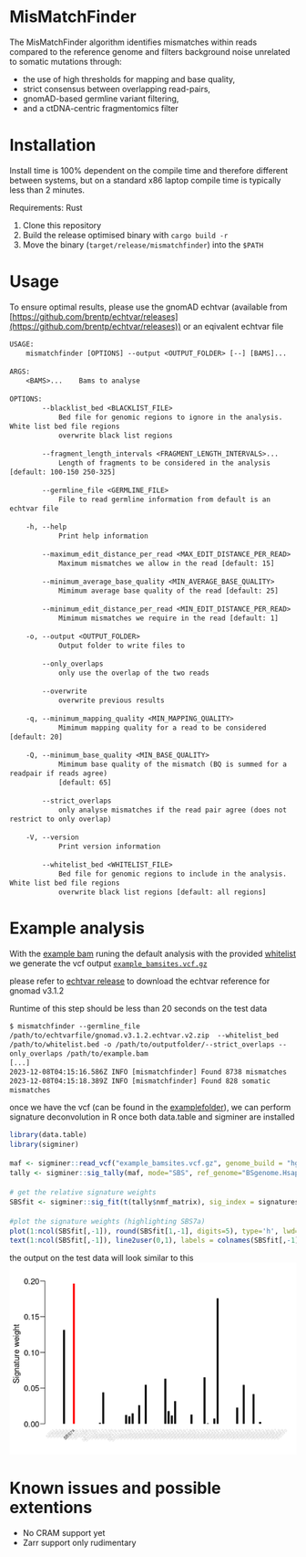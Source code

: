 # MisMatchFinder
The MisMatchFinder algorithm identifies mismatches within reads compared to the reference genome and filters background noise unrelated to somatic mutations through:
 * the use of high thresholds for mapping and base quality,
 * strict consensus between overlapping read-pairs,
 * gnomAD-based germline variant filtering​,
 * and a ctDNA-centric fragmentomics filter


# Installation

Install time is 100% dependent on the compile time and therefore different between systems, but on a standard x86 laptop compile time is typically less than 2 minutes.

Requirements: Rust

1. Clone this repository
2. Build the release optimised binary with ```cargo build -r```
3. Move the binary (```target/release/mismatchfinder```) into the ```$PATH```

# Usage

To ensure optimal results, please use the gnomAD echtvar (available from [https://github.com/brentp/echtvar/releases](https://github.com/brentp/echtvar/releases)) or an eqivalent echtvar file

```
USAGE:
    mismatchfinder [OPTIONS] --output <OUTPUT_FOLDER> [--] [BAMS]...

ARGS:
    <BAMS>...    Bams to analyse

OPTIONS:
        --blacklist_bed <BLACKLIST_FILE>
            Bed file for genomic regions to ignore in the analysis. White list bed file regions
            overwrite black list regions

        --fragment_length_intervals <FRAGMENT_LENGTH_INTERVALS>...
            Length of fragments to be considered in the analysis [default: 100-150 250-325]

        --germline_file <GERMLINE_FILE>
            File to read germline information from default is an echtvar file

    -h, --help
            Print help information

        --maximum_edit_distance_per_read <MAX_EDIT_DISTANCE_PER_READ>
            Maximum mismatches we allow in the read [default: 15]

        --minimum_average_base_quality <MIN_AVERAGE_BASE_QUALITY>
            Mimimum average base quality of the read [default: 25]

        --minimum_edit_distance_per_read <MIN_EDIT_DISTANCE_PER_READ>
            Mimimum mismatches we require in the read [default: 1]

    -o, --output <OUTPUT_FOLDER>
            Output folder to write files to

        --only_overlaps
            only use the overlap of the two reads

        --overwrite
            overwrite previous results

    -q, --minimum_mapping_quality <MIN_MAPPING_QUALITY>
            Mimimum mapping quality for a read to be considered [default: 20]

    -Q, --minimum_base_quality <MIN_BASE_QUALITY>
            Mimimum base quality of the mismatch (BQ is summed for a readpair if reads agree)
            [default: 65]

        --strict_overlaps
            only analyse mismatches if the read pair agree (does not restrict to only overlap)

    -V, --version
            Print version information

        --whitelist_bed <WHITELIST_FILE>
            Bed file for genomic regions to include in the analysis. White list bed file regions
            overwrite black list regions [default: all regions]
```

# Example analysis

With the [example bam](example/example.bam) runing the default analysis with the provided [whitelist](example/whitelist.bed) we generate the vcf output [`example_bamsites.vcf.gz`](example/example_bamsites.vcf.gz)

please refer to [echtvar release](https://github.com/brentp/echtvar/releases/tag/v0.1.9) to download the echtvar reference for gnomad v3.1.2 

Runtime of this step should be less than 20 seconds on the test data
```
$ mismatchfinder --germline_file /path/to/echtvarfile/gnomad.v3.1.2.echtvar.v2.zip  --whitelist_bed /path/to/whitelist.bed -o /path/to/outputfolder/--strict_overlaps --only_overlaps /path/to/example.bam 
[...]
2023-12-08T04:15:16.586Z INFO [mismatchfinder] Found 8738 mismatches 
2023-12-08T04:15:18.389Z INFO [mismatchfinder] Found 828 somatic mismatches
```

once we have the vcf (can be found in the [examplefolder](example)), we can perform signature deconvolution in R once both data.table and sigminer are installed

```R
library(data.table)
library(sigminer)

maf <- sigminer::read_vcf("example_bamsites.vcf.gz", genome_build = "hg38")
tally <- sigminer::sig_tally(maf, mode="SBS", ref_genome="BSgenome.Hsapiens.UCSC.hg38")

# get the relative signature weights
SBSfit <- sigminer::sig_fit(t(tally$nmf_matrix), sig_index = signatures_selection, sig_db = "SBS", return_class = "data.table", mode="SBS", type="relative")

#plot the signature weights (highlighting SBS7a)
plot(1:ncol(SBSfit[,-1]), round(SBSfit[1,-1], digits=5), type='h', lwd=4, lend=1, col=ifelse(colnames(SBSfit[1,-1])=="SBS7a", "red", "black"), xlab="", ylab="Signature weight", las=2, xaxt='n', bty='n')
text(1:ncol(SBSfit[,-1]), line2user(0,1), labels = colnames(SBSfit[,-1]), srt=45, adj=1, cex=0.5, xpd=TRUE, col=ifelse(colnames(SBSfit[1,-1])=="SBS7a", "black", "lightgrey"))


```

the output on the test data will look similar to this
![plot](example/example_signature_weights.png)



# Known issues and possible extentions

 * No CRAM support yet
 * Zarr support only rudimentary
